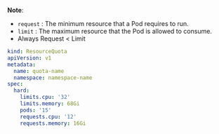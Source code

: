 **Note**: 
* `request` : The minimum resource that a Pod requires to run.
* `limit` : The maximum resource that the Pod is allowed to consume. 
* Always Request < Limit
```yaml
kind: ResourceQuota
apiVersion: v1
metadata:
  name: quota-name
  namespace: namespace-name
spec:
  hard:
    limits.cpu: '32'
    limits.memory: 68Gi
    pods: '15'
    requests.cpu: '12'
    requests.memory: 16Gi
```
